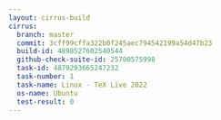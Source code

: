 ```yaml
---
layout: cirrus-build
cirrus:
  branch: master
  commit: 3cff99cffa322b0f245aec794542199a54d47b23
  build-id: 4898527602540544
  github-check-suite-id: 25700575998
  task-id: 4879293665247232
  task-number: 1
  task-name: Linux - TeX Live 2022
  os-name: Ubuntu
  test-result: 0
---
```

